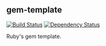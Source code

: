## gem-template
[![Build Status](https://travis-ci.org/vforge/gem-template.png)](https://travis-ci.org/vforge/gem-template)
[![Dependency Status](https://gemnasium.com/vforge/gem-template.png)](https://gemnasium.com/vforge/gem-template)

Ruby's gem template.
